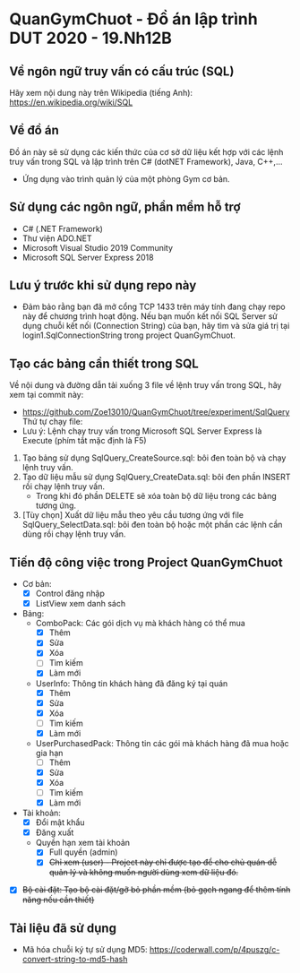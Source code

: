 # QuanGymChuot - Đồ án lập trình DUT 2020 - 19.Nh12B

## Về ngôn ngữ truy vấn có cấu trúc (SQL)
Hãy xem nội dung này trên Wikipedia (tiếng Anh): https://en.wikipedia.org/wiki/SQL
## Về đồ án
Đồ án này sẽ sử dụng các kiến thức của cơ sở dữ liệu kết hợp với các lệnh truy vấn trong SQL và lập trình trên C# (dotNET Framework), Java, C++,...
- Ứng dụng vào trình quản lý của một phòng Gym cơ bản.
## Sử dụng các ngôn ngữ, phần mềm hỗ trợ
- C# (.NET Framework)
- Thư viện ADO.NET
- Microsoft Visual Studio 2019 Community
- Microsoft SQL Server Express 2018
## Lưu ý trước khi sử dụng repo này
- Đảm bảo rằng bạn đã mở cổng TCP 1433 trên máy tính đang chạy repo này để chương trình hoạt động. Nếu bạn muốn kết nối SQL Server sử dụng chuỗi kết nối (Connection String) của bạn, hãy tìm và sửa giá trị tại login1.SqlConnectionString trong project QuanGymChuot.
## Tạo các bảng cần thiết trong SQL
Về nội dung và đường dẫn tải xuống 3 file về lệnh truy vấn trong SQL, hãy xem tại commit này:
- https://github.com/Zoe13010/QuanGymChuot/tree/experiment/SqlQuery
Thứ tự chạy file:
- Lưu ý: Lệnh chạy truy vấn trong Microsoft SQL Server Express là Execute (phím tắt mặc định là F5)
1. Tạo bảng sử dụng SqlQuery_CreateSource.sql: bôi đen toàn bộ và chạy lệnh truy vấn.
2. Tạo dữ liệu mẫu sử dụng SqlQuery_CreateData.sql: bôi đen phần INSERT rồi chạy lệnh truy vấn.
   - Trong khi đó phần DELETE sẽ xóa toàn bộ dữ liệu trong các bảng tương ứng.
3. [Tùy chọn] Xuất dữ liệu mẫu theo yêu cầu tương ứng với file SqlQuery_SelectData.sql: bôi đen toàn bộ hoặc một phần các lệnh cần dùng rồi chạy lệnh truy vấn.
## Tiến độ công việc trong Project QuanGymChuot
- Cơ bản:
  - [x] Control đăng nhập
  - [x] ListView xem danh sách
- Bảng:
  - ComboPack: Các gói dịch vụ mà khách hàng có thể mua
    - [x] Thêm
    - [x] Sửa
    - [x] Xóa
    - [ ] Tìm kiếm
    - [x] Làm mới
  - UserInfo: Thông tin khách hàng đã đăng ký tại quán
    - [x] Thêm
    - [x] Sửa
    - [x] Xóa
    - [ ] Tìm kiếm
    - [x] Làm mới
  - UserPurchasedPack: Thông tin các gói mà khách hàng đã mua hoặc gia hạn
    - [ ] Thêm
    - [x] Sửa
    - [x] Xóa
    - [ ] Tìm kiếm
    - [x] Làm mới
- Tài khoản:
  - [x] Đổi mật khẩu
  - [x] Đăng xuất
  - Quyền hạn xem tài khoản
    - [x] Full quyền (admin)
    - [x] ~~Chỉ xem (user) - Project này chỉ được tạo để cho chủ quán dễ quản lý và không muốn người dùng xem dữ liệu đó.~~
- [x] ~~Bộ cài đặt: Tạo bộ cài đặt/gỡ bỏ phần mềm (bỏ gạch ngang để thêm tính năng nếu cần thiết)~~
## Tài liệu đã sử dụng
- Mã hóa chuỗi ký tự sử dụng MD5: https://coderwall.com/p/4puszg/c-convert-string-to-md5-hash
